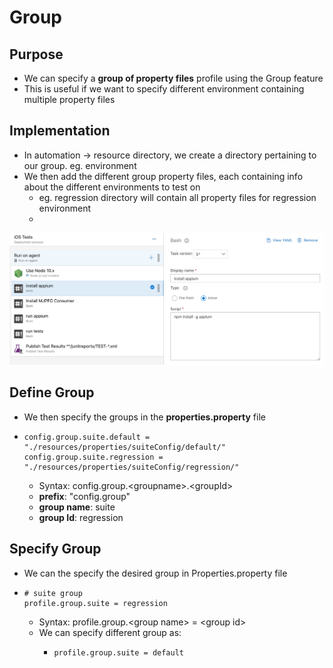 # Group

## Purpose

* We can specify a **group of property files** profile using the Group feature
* This is useful if we want to specify different environment containing multiple property files

## Implementation

* In automation -&gt; resource directory, we create a directory pertaining to our group. eg. environment
* We then add the different group property files, each containing info about the different environments to test on
  * eg. regression directory will contain all property files for regression environment
  * 

![](../../.gitbook/assets/image%20%2867%29.png)

## Define Group

* We then specify the groups in the **properties.property** file
* ```text
  config.group.suite.default = "./resources/properties/suiteConfig/default/"
  config.group.suite.regression = "./resources/properties/suiteConfig/regression/"
  ```

  * Syntax: config.group.&lt;groupname&gt;.&lt;groupId&gt;
  * **prefix**:  "config.group"
  * **group name**: suite
  * **group Id**: regression

## Specify Group

* We can the specify the desired group in Properties.property file
* ```text
  # suite group
  profile.group.suite = regression
  ```

  * Syntax: profile.group.&lt;group name&gt; = &lt;group id&gt;
  * We can specify different group as: 
    * ```text
      profile.group.suite = default
      ```



